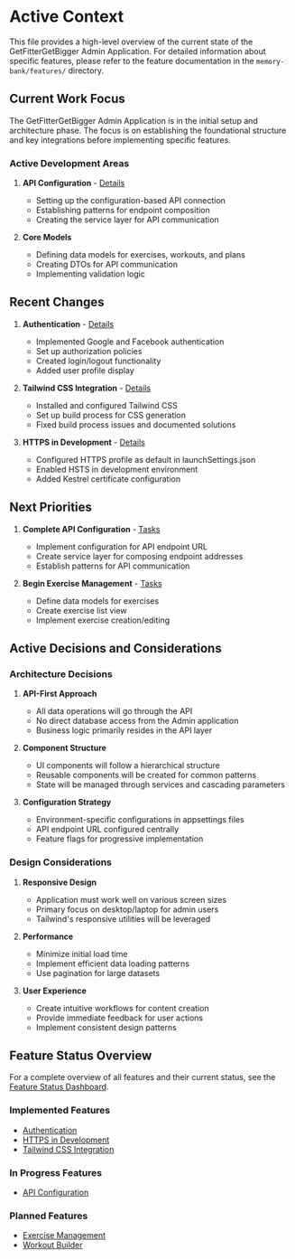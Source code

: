 # Active Context

This file provides a high-level overview of the current state of the GetFitterGetBigger Admin Application. For detailed information about specific features, please refer to the feature documentation in the `memory-bank/features/` directory.

## Current Work Focus

The GetFitterGetBigger Admin Application is in the initial setup and architecture phase. The focus is on establishing the foundational structure and key integrations before implementing specific features.

### Active Development Areas

1. **API Configuration** - [Details](/memory-bank/features/api-configuration/overview.md)
   - Setting up the configuration-based API connection
   - Establishing patterns for endpoint composition
   - Creating the service layer for API communication

2. **Core Models**
   - Defining data models for exercises, workouts, and plans
   - Creating DTOs for API communication
   - Implementing validation logic

## Recent Changes

1. **Authentication** - [Details](/memory-bank/features/authentication/overview.md)
   - Implemented Google and Facebook authentication
   - Set up authorization policies
   - Created login/logout functionality
   - Added user profile display

2. **Tailwind CSS Integration** - [Details](/memory-bank/features/tailwind-css/overview.md)
   - Installed and configured Tailwind CSS
   - Set up build process for CSS generation
   - Fixed build process issues and documented solutions

3. **HTTPS in Development** - [Details](/memory-bank/features/https-development/overview.md)
   - Configured HTTPS profile as default in launchSettings.json
   - Enabled HSTS in development environment
   - Added Kestrel certificate configuration

## Next Priorities

1. **Complete API Configuration** - [Tasks](/memory-bank/features/api-configuration/tasks.md)
   - Implement configuration for API endpoint URL
   - Create service layer for composing endpoint addresses
   - Establish patterns for API communication

2. **Begin Exercise Management** - [Tasks](/memory-bank/features/exercise-management/tasks.md)
   - Define data models for exercises
   - Create exercise list view
   - Implement exercise creation/editing

## Active Decisions and Considerations

### Architecture Decisions

1. **API-First Approach**
   - All data operations will go through the API
   - No direct database access from the Admin application
   - Business logic primarily resides in the API layer

2. **Component Structure**
   - UI components will follow a hierarchical structure
   - Reusable components will be created for common patterns
   - State will be managed through services and cascading parameters

3. **Configuration Strategy**
   - Environment-specific configurations in appsettings files
   - API endpoint URL configured centrally
   - Feature flags for progressive implementation

### Design Considerations

1. **Responsive Design**
   - Application must work well on various screen sizes
   - Primary focus on desktop/laptop for admin users
   - Tailwind's responsive utilities will be leveraged

2. **Performance**
   - Minimize initial load time
   - Implement efficient data loading patterns
   - Use pagination for large datasets

3. **User Experience**
   - Create intuitive workflows for content creation
   - Provide immediate feedback for user actions
   - Implement consistent design patterns

## Feature Status Overview

For a complete overview of all features and their current status, see the [Feature Status Dashboard](/memory-bank/features/feature-status.md).

### Implemented Features
- [Authentication](/memory-bank/features/authentication/overview.md)
- [HTTPS in Development](/memory-bank/features/https-development/overview.md)
- [Tailwind CSS Integration](/memory-bank/features/tailwind-css/overview.md)

### In Progress Features
- [API Configuration](/memory-bank/features/api-configuration/overview.md)

### Planned Features
- [Exercise Management](/memory-bank/features/exercise-management/overview.md)
- [Workout Builder](/memory-bank/features/workout-builder/overview.md)
